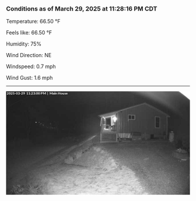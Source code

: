 ### Conditions as of March 29, 2025 at 11:28:16 PM CDT 

Temperature: 66.50 &deg;F

Feels like: 66.50 &deg;F

Humidity: 75%

Wind Direction: NE

Windspeed: 0.7 mph

Wind Gust: 1.6 mph

---

<img src="./images/latest.jpeg"/>

